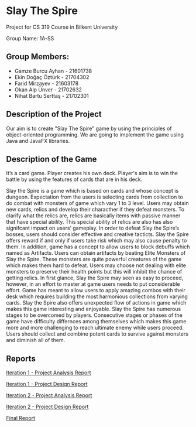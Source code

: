 # Slay The Spire
Project for CS 319 Course in Bilkent University

Group Name: 1A-SS

## Group Members:
* Gamze Burcu Ayhan - 21601738
* Ekin Doğaç Öztürk - 21704302
* Farid Mirzayev - 21603178
* Okan Alp Ünver - 21702632
* Nihat Bartu Serttaş - 21702301


## Description of the Project
Our aim is to create "Slay The Spire" game by using the principles of object-oriented programming. We are going to implement the game using Java and JavaFX libraries.


## Description of the Game
It’s a card game. Player creates his own deck. Player's aim is to win the battle by using the features of cards that are in his deck.




Slay the Spire is a game which is based on cards and whose concept is dungeon. Expectation from the users is selecting cards from collection to do combat with monsters of game which vary 1 to 3 level. Users may obtain new cards, relics and develop their characther if they defeat monsters. To clarify what the relics are, relics are basically items with passive manner that have special ability. This special ability of relics are also has also signifcant impact on users’ gameplay. In order to defeat Slay the Spire’s bosses, users should consider effective and creative tacticts. Slay the Spire offers reward if and only if users take risk which may also cause penalty to them. In addition, game has a concept to allow users to block debuffs which named as Artifacts. Users can obtain artifacts by beating Elite Monsters of Slay the Spire. These monsters are quite powerful creatures of the game which makes them hard to defeat. Users may choose not dealing with elite monsters to preserve their health points but this will inhibit the chance of getting relics. In first glance, Slay the Spire may seen as easy to proceed, however, in an effort to master at game users needs to put considerable effort. Game has meant to allow users to apply amazing combos with their desk which requires building the most harmonious collections from varying cards. Slay the Spire also offers unexpected flow of actions in game which makes this game interesting and enjoyable.
Slay the Spire has numerous stages to be overcomed by players. Consecutive stages or phases of the game have difficulty differnces among themselves which makes this game more and more challenging to reach ultimate enemy while users proceed. Users should collect and combine potent cards to survive against monsters and diminish all of them.



## Reports
[Iteration 1 - Project Analysis Report](https://docs.google.com/document/d/1nEiZlLqKQPNkVNmW84WLGqNWuTkxyio9eq07-fjDxbk/edit?usp=sharing)

[Iteration 1 - Project Design Report](https://docs.google.com/document/d/1VqTgeWK2fTIdBjjjGbGEHOI42KC8dM62Tpf5bTpkchU/edit?usp=sharing)

[Iteration 2 - Project Analysis Report](https://docs.google.com/document/d/1nEiZlLqKQPNkVNmW84WLGqNWuTkxyio9eq07-fjDxbk/edit)

[Iteration 2 - Project Design Report](https://docs.google.com/document/d/1yAIJ5ioQJ2sGaDIt_e5FETZt68Na7FgL/edit)

[Final Report](https://docs.google.com/document/d/1N2jrloUK4at0vGwUmDX92Ju3Ai1L6rGY0i2g4arwgdM/edit?ts=5ec2b801)



